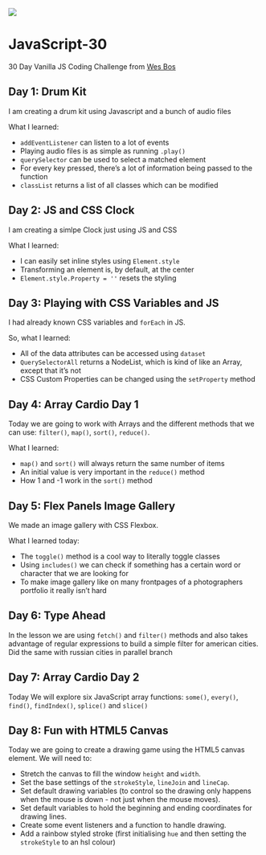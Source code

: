 ![](https://javascript30.com/images/JS3-social-share.png)

# JavaScript-30
30 Day Vanilla JS Coding Challenge from [Wes Bos](https://github.com/wesbos/JavaScript30)

## Day 1: Drum Kit
I am creating a drum kit using Javascript and a bunch of audio files

What I learned:
- ```addEventListener``` can listen to a lot of events
- Playing audio files is as simple as running ```.play()```
- ```querySelector``` can be used to select a matched element
- For every key pressed, there’s a lot of information being passed to the function
- ```classList``` returns a list of all classes which can be modified

## Day 2: JS and CSS Clock
I am creating a simlpe Clock just using JS and CSS

What I learned:
- I can easily set inline styles using ```Element.style```
- Transforming an element is, by default, at the center
- ```Element.style.Property = ''``` resets the styling

## Day 3: Playing with CSS Variables and JS
I had already known CSS variables and ```forEach``` in JS.

So, what I learned:
- All of the data attributes can be accessed using ```dataset```
- ```QuerySelectorAll``` returns a NodeList, which is kind of like an Array, except that it’s not
- CSS Custom Properties can be changed using the ```setProperty``` method

## Day 4: Array Cardio Day 1
Today we are going to work with Arrays and the different methods that we can use: ```filter()```, ```map()```, ```sort()```, ```reduce()```.

What I learned:
- ```map()``` and ```sort()``` will always return the same number of items
- An initial value is very important in the ```reduce()``` method
- How 1 and -1 work in the ```sort()``` method

## Day 5: Flex Panels Image Gallery
We made an image gallery with CSS Flexbox.

What I learned today:
- The ```toggle()``` method is a cool way to literally toggle classes
- Using ```includes()``` we can check if something has a certain word or character that we are looking for
- To make image gallery like on many frontpages of a photographers portfolio it really isn’t hard

## Day 6: Type Ahead

In the lesson we are using ```fetch()``` and ```filter()``` methods and also takes advantage of regular expressions to build a simple filter for american cities. Did the same with russian cities in parallel branch

## Day 7: Array Cardio Day 2
Today We will explore six JavaScript array functions: ```some()```, ```every()```, ```find()```, ```findIndex()```, ```splice()``` and ```slice()```
## Day 8: Fun with HTML5 Canvas
Today we are going to create a drawing game using the HTML5 canvas element.
We will need to:

- Stretch the canvas to fill the window ```height``` and ```width```.
- Set the base settings of the ```strokeStyle```, ```lineJoin``` and ```lineCap```.
- Set default drawing variables (to control so the drawing only happens when the mouse is down - not just when the mouse moves).
- Set default variables to hold the beginning and ending coordinates for drawing lines.
- Create some event listeners and a function to handle drawing.
- Add a rainbow styled stroke (first initialising ```hue``` and then setting the ```strokeStyle``` to an hsl colour)
